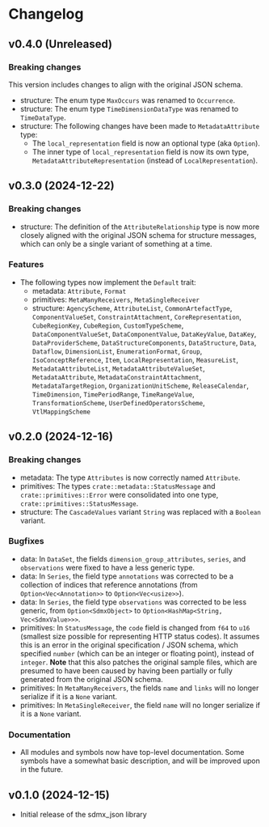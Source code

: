 # Changelog

## v0.4.0 (Unreleased)

### Breaking changes
This version includes changes to align with the original JSON schema.
- structure: The enum type `MaxOccurs` was renamed to `Occurrence`.
- structure: The enum type `TimeDimensionDataType` was renamed to `TimeDataType`.
- structure: The following changes have been made to `MetadataAttribute` type:
  - The `local_representation` field is now an optional type (aka `Option`).
  - The inner type of `local_representation` field is now its own type, `MetadataAttributeRepresentation` (instead of `LocalRepresentation`).

## v0.3.0 (2024-12-22)

### Breaking changes
- structure: The definition of the `AttributeRelationship` type is now more closely aligned with the original JSON schema for structure messages, which can only be a single variant of something at a time.

### Features
- The following types now implement the `Default` trait:
  - metadata: `Attribute`, `Format`
  - primitives: `MetaManyReceivers`, `MetaSingleReceiver`
  - structure: `AgencyScheme`, `AttributeList`, `CommonArtefactType`, `ComponentValueSet`, `ConstraintAttachment`, `CoreRepresentation`, `CubeRegionKey`, `CubeRegion`, `CustomTypeScheme`, `DataComponentValueSet`, `DataComponentValue`, `DataKeyValue`, `DataKey`, `DataProviderScheme`, `DataStructureComponents`, `DataStructure`, `Data`, `Dataflow`, `DimensionList`, `EnumerationFormat`, `Group`, `IsoConceptReference`, `Item`, `LocalRepresentation`, `MeasureList`, `MetadataAttributeList`, `MetadataAttributeValueSet`, `MetadataAttribute`, `MetadataConstraintAttachment`, `MetadataTargetRegion`, `OrganizationUnitScheme`, `ReleaseCalendar`, `TimeDimension`, `TimePeriodRange`, `TimeRangeValue`, `TransformationScheme`, `UserDefinedOperatorsScheme`, `VtlMappingScheme`

## v0.2.0 (2024-12-16)

### Breaking changes
- metadata: The type `Attributes` is now correctly named `Attribute`.
- primitives: The types `crate::metadata::StatusMessage` and `crate::primitives::Error` were consolidated into one type, `crate::primitives::StatusMessage`.
- structure: The `CascadeValues` variant `String` was replaced with a `Boolean` variant.

### Bugfixes
- data: In `DataSet`, the fields `dimension_group_attributes`, `series`, and `observations` were fixed to have a less generic type.
- data: In `Series`, the field type `annotations` was corrected to be a collection of indices that reference annotations (from `Option<Vec<Annotation>>` to `Option<Vec<usize>>`).
- data: In `Series`, the field type `observations` was corrected to be less generic, from `Option<SdmxObject>` to `Option<HashMap<String, Vec<SdmxValue>>>`.
- primitives: In `StatusMessage`, the `code` field is changed from `f64` to `u16` (smallest size possible for representing HTTP status codes). It assumes this is an error in the original specification / JSON schema, which specified `number` (which can be an integer or floating point), instead of `integer`. **Note** that this also patches the original sample files, which are presumed to have been caused by having been partially or fully generated from the original JSON schema.
- primitives: In `MetaManyReceivers`, the fields `name` and `links` will no longer serialize if it is a `None` variant.
- primitives: In `MetaSingleReceiver`, the field `name` will no longer serialize if it is a `None` variant.

### Documentation
- All modules and symbols now have top-level documentation. Some symbols have a somewhat basic description, and will be improved upon in the future.

## v0.1.0 (2024-12-15)

- Initial release of the sdmx_json library
